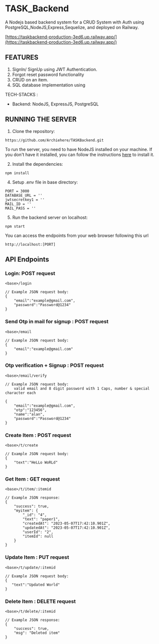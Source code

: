 # TASK_Backend

A Nodejs based backend system for a CRUD System with Auth using PostgreSQL,NodeJS,Express,Sequelize, and deployed on Railway.

[https://taskbackend-production-3ed6.up.railway.app/](https://taskbackend-production-3ed6.up.railway.app/)



          
## FEATURES
1. SignIn/ SignUp using JWT Authentication.
2. Forgot reset password functionality
3. CRUD on an item.
4. SQL database implementation using 

TECH-STACKS :
- Backend: NodeJS, ExpressJS, PostgreSQL

## RUNNING THE SERVER


1. Clone the repository:

```CMD
https://github.com/Archiehere/TASKBackend.git
```
To run the server, you need to have NodeJS installed on your machine. If you don't have it installed, you can follow the instructions [here](https://nodejs.org/en//) to install it.



2. Install the dependencies: 

```CMD
npm install
```


4. Setup .env file in base directory:

```
PORT = 3000
DATABASE_URL = ''
jwtsecretkey1 = ''
MAIL_ID = ''
MAIL_PASS = ''
```


5. Run the backend server on localhost:

```CMD
npm start
```


You can access the endpoints from your web browser following this url
```url
http://localhost:[PORT]
```


## API Endpoints

### Login: POST request
```url
<base>/login
```
```
// Example JSON request body:
{
    "email":"example@gmail.com",
    "password":"Password@1234"
}
```
### Send Otp in mail for signup : POST request
```url
<base>/email
```
```
// Example JSON request body:
{
    "email":"example@gmail.com"
}
```
### Otp verification + Signup : POST request
```url
<base>/email/verify
```
```
// Example JSON request body:
    valid email and 8 digit password with 1 Caps, number & special character each

{
    "email":"example@gmail.com",
    "otp":"123456",
    "name":"alan",
    "password":"Password@1234"
}
```
### Create Item : POST request
```url
<base>/t/create
```
```
// Example JSON request body:
{
    "text":"HeLLo WoRLd"
}
```
### Get Item : GET request
```url
<base>/t/item/:itemid
```
```
// Example JSON response:
{
    "success": true,
    "myitem": {
        "_id": "4",
        "text": "paper1",
        "createdAt": "2023-05-07T17:42:10.901Z",
        "updatedAt": "2023-05-07T17:42:10.901Z",
        "userId": "2",
        "itemId": null
    }
}
```

### Update Item : PUT request
```url
<base>/t/update/:itemid
```
```
// Example JSON request body:
{ 
   "text":"Updated World"  
}
```

### Delete Item : DELETE request
```url
<base>/t/delete/:itemid
```
```
// Example JSON response:
{
    "success": true,
    "msg": "Deleted item"
}
```
